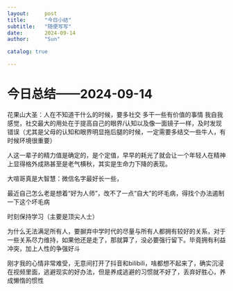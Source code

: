 ```yaml
---
layout:     post
title:      "今日小结"
subtitle:   "随便写写"
date:       2024-09-14
author:     "Sun"

catalog: true

---
```



# 今日总结——2024-09-14

花果山大圣：人在不知道干什么的时候，要多社交 多干一些有价值的事情
我自我感觉，社交最大的用处在于提高自己的眼界/认知以及像一面镜子一样，及时发现错误（尤其是父母的认知和眼界明显拖后腿的时候，一定需要多结交一些牛人，有时候环境很重要）

人这一辈子的精力值是确定的，是个定值，早早的耗光了就会让一个年轻人在精神上显得格外成熟甚至是老气横秋，其实是生命力下降的表现。

大喧哥真是大智慧：微信名字最好长一些，

最近自己怎么老是想着“好为人师”，改不了一点“自大”的坏毛病，得找个办法遏制一下这个坏毛病

时刻保持学习（主要是顶尖人士）

为什么无法满足所有人，要摒弃中学时代的尽量与所有人都拥有较好的关系，对于一些关系尽力维持，如果他还是走了，那就算了，没必要强行留下。毕竟拥有利益冲突，加上人性的争强好斗

刚才我的心情非常难受，无意间打开了抖音和bilibili，啥都想不起来了，确实沉浸在视频里面，逃避现实的好办法，但是养成逃避的习惯就不好了，丢弃好胜心，养成懒惰的惯性
